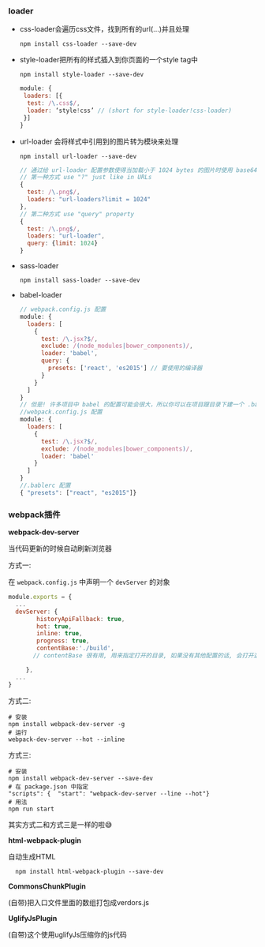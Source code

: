### loader

- css-loader会遍历css文件，找到所有的url(...)并且处理

  ```shell
  npm install css-loader --save-dev
  ```

- style-loader把所有的样式插入到你页面的一个style tag中

  ```shell
  npm install style-loader --save-dev
  ```

  ```javascript
  module: {
   loaders: [{
    test: /\.css$/,
    loader: ‘style!css’ // (short for style-loader!css-loader)
   }]
  }
  ```

- url-loader 会将样式中引用到的图片转为模块来处理

  ```shell
  npm install url-loader --save-dev
  ```
  ```javascript
  // 通过给 url-loader 配置参数使得当加载小于 1024 bytes 的图片时使用 base64 字符串的格式，我们可以将 1024 这个大小的配置通过两种方式传给 url-loader。
  // 第一种方式 use "?" just like in URLs
  {
    test: /\.png$/,
    loaders: "url-loaders?limit = 1024"
  },
  // 第二种方式 use "query" property
  {
    test: /\.png$/,  
    loaders: "url-loader",
    query: {limit: 1024} 
  }
  ```

- sass-loader

  ```shell
  npm install sass-loader --save-dev
  ```


- babel-loader

  ```javascript
  // webpack.config.js 配置
  module: {
    loaders: [
      {
        test: /\.jsx?$/,
        exclude: /(node_modules|bower_components)/,
        loader: 'babel',
        query: {
          presets: ['react', 'es2015'] // 要使用的编译器
        }
      }
    ]
  }
  // 但是! 许多项目中 babel 的配置可能会很大，所以你可以在项目跟目录下建一个 .babelrc 来管理 babel 配置。babel-loader 会自动检测该文件是否存在并应用配置。
  //webpack.config.js 配置
  module: {
    loaders: [
      {
        test: /\.jsx?$/,
        exclude: /(node_modules|bower_components)/,
        loader: 'babel'
      }
    ]
  }
  //.bablerc 配置
  { "presets": ["react", "es2015"]}
  ```

### webpack插件

**webpack-dev-server**

当代码更新的时候自动刷新浏览器

方式一:

在 `webpack.config.js` 中声明一个 `devServer` 的对象

```javascript
module.exports = {
  ...
  devServer: {
        historyApiFallback: true,
        hot: true,
        inline: true,
        progress: true,
  	    contentBase:'./build',
       // contentBase 很有用, 用来指定打开的目录, 如果没有其他配置的话, 会打开这个目录先的 index.html 文件

     },
  ...
}
```

方式二:

```shell
# 安装
npm install webpack-dev-server -g
# 运行
webpack-dev-server --hot --inline
```
方式三: 

```shell
# 安装
npm install webpack-dev-server --save-dev
# 在 package.json 中指定
"scripts": {  "start": "webpack-dev-server --line --hot"}
# 用法
npm run start
```

其实方式二和方式三是一样的啦😅

**html-webpack-plugin**

自动生成HTML

```shell
  npm install html-webpack-plugin --save-dev
```

**CommonsChunkPlugin**

(自带)把入口文件里面的数组打包成verdors.js

**UglifyJsPlugin**

(自带)这个使用uglifyJs压缩你的js代码